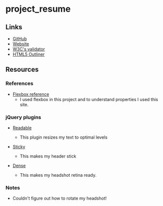 
# project_resume

## Links
* [GitHub](https://github.com/sadiejay/project_resume)
* [Website](http://simplysadiejay.com/project_resume_jay_sadie/)
* [W3C's validator](https://validator.w3.org/nu/?doc=http%3A%2F%2Fsimplysadiejay.com%2Fproject_resume_jay_sadie%2F)
* [HTML5 Outliner](https://gsnedders.html5.org/outliner/process.py?url=http%3A%2F%2Fsimplysadiejay.com%2Fproject_resume_jay_sadie%2F)

## Resources
### References
* [Flexbox reference](https://css-tricks.com/snippets/css/a-guide-to-flexbox/)
  * I used flexbox in this project and to understand properties I used this site.

### jQuery plugins
* [Readable](http://mds.sh/readable/)
  * This plugin resizes my text to optimal levels
* [Sticky](https://github.com/garand/sticky)
  * This makes my header stick

* [Dense](http://dense.rah.pw/)
  * This makes my headshot retina ready.


### Notes
* Couldn't figure out how to rotate my headshot!
